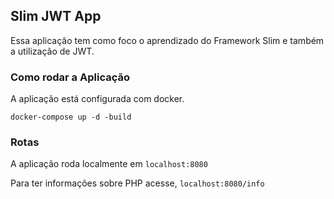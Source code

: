 ## Slim JWT App

Essa aplicação tem como foco o aprendizado do Framework Slim e também a utilização de JWT.

### Como rodar a Aplicação

A aplicação está configurada com docker.

```shell
docker-compose up -d -build
```

### Rotas
A aplicação roda localmente em `localhost:8080`

Para ter informações sobre PHP acesse, `localhost:8080/info`